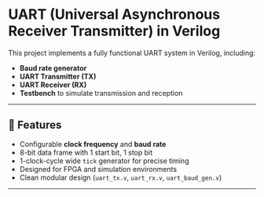 # UART (Universal Asynchronous Receiver Transmitter) in Verilog

This project implements a fully functional UART system in Verilog, including:
- **Baud rate generator**
- **UART Transmitter (TX)**
- **UART Receiver (RX)**
- **Testbench** to simulate transmission and reception

---

## 🔧 Features

- Configurable **clock frequency** and **baud rate**
- 8-bit data frame with 1 start bit, 1 stop bit
- 1-clock-cycle wide `tick` generator for precise timing
- Designed for FPGA and simulation environments
- Clean modular design (`uart_tx.v`, `uart_rx.v`, `uart_baud_gen.v`)

---


